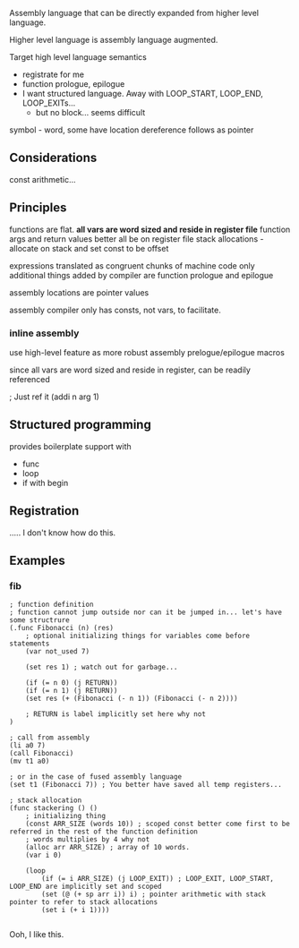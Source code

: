 
Assembly language that can be directly expanded from higher level language.

Higher level language is assembly language augmented.

Target high level language semantics
* registrate for me
* function prologue, epilogue
* I want structured language. Away with LOOP_START, LOOP_END, LOOP_EXITs...
  * but no block... seems difficult

symbol - word, some have location
dereference follows as pointer

## Considerations
const arithmetic...


## Principles
functions are flat.
**all vars are word sized and reside in register file**
function args and return values better all be on register file
stack allocations - allocate on stack and set const to be offset

expressions translated as congruent chunks of machine code
only additional things added by compiler are function prologue and epilogue

assembly locations are pointer values

assembly compiler only has consts, not vars, to facilitate.

### inline assembly
use high-level feature as more robust assembly prelogue/epilogue macros 

since all vars are word sized and reside in register, can be readily referenced

; Just ref it
(addi n arg 1)

## Structured programming
provides boilerplate support with
* func
* loop
* if with begin

## Registration
..... I don't know how do this.

## Examples

### fib

```
; function definition
; function cannot jump outside nor can it be jumped in... let's have some structrure
(.func Fibonacci (n) (res)
    ; optional initializing things for variables come before statements
    (var not_used 7)
        
    (set res 1) ; watch out for garbage...
    
    (if (= n 0) (j RETURN))
    (if (= n 1) (j RETURN))
    (set res (+ (Fibonacci (- n 1)) (Fibonacci (- n 2))))
    
    ; RETURN is label implicitly set here why not 
)

; call from assembly
(li a0 7)
(call Fibonacci) 
(mv t1 a0)

; or in the case of fused assembly language
(set t1 (Fibonacci 7)) ; You better have saved all temp registers...
```

```
; stack allocation
(func stackering () ()
    ; initializing thing
    (const ARR_SIZE (words 10)) ; scoped const better come first to be referred in the rest of the function definition
    ; words multiplies by 4 why not
    (alloc arr ARR_SIZE) ; array of 10 words.
    (var i 0)
    
    (loop
        (if (= i ARR_SIZE) (j LOOP_EXIT)) ; LOOP_EXIT, LOOP_START, LOOP_END are implicitly set and scoped
        (set (@ (+ sp arr i)) i) ; pointer arithmetic with stack pointer to refer to stack allocations
        (set i (+ i 1))))
    
```

Ooh, I like this.



